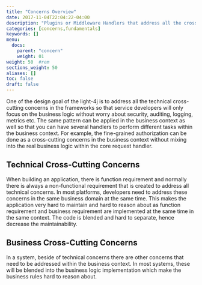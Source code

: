 ```yaml
---
title: "Concerns Overview"
date: 2017-11-04T22:04:22-04:00
description: "Plugins or Middleware Handlers that address all the cross-cutting concerns"
categories: [concerns,fundamentals]
keywords: []
menu:
  docs:
    parent: "concern"
    weight: 01
weight: 50	#rem
sections_weight: 50
aliases: []
toc: false
draft: false
---
```


One of the design goal of the light-4j is to address all the technical cross-cutting
concerns in the frameworks so that service developers will only focus on the business
logic without worry about security, auditing, logging, metrics etc. The same pattern
can be applied in the business context as well so that you can have several handlers
to perform different tasks within the business context. For example, the fine-grained
authorization can be done as a cross-cutting concerns in the business context without
mixing into the real business logic within the core request handler. 

## Technical Cross-Cutting Concerns

When building an application, there is function requirement and normally there is
always a non-functional requirement that is created to address all technical concerns.
In most platforms, developers need to address these concerns in the same business
domain at the same time. This makes the application very hard to maintain and hard
to reason about as function requirement and business requirement are implemented at
the same time in the same context. The code is blended and hard to separate, hence
decrease the maintainability. 


## Business Cross-Cutting Concerns

In a system, beside of technical concerns there are other concerns that need to be
addressed within the business context. In most systems, these will be blended into
the business logic implementation which make the business rules hard to reason about. 

